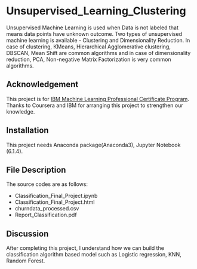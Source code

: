 # Unsupervised_Learning_Clustering

Unsupervised Machine Learning is used when Data is not labeled that means data points have unknown outcome. Two types of unsupervised machine learning is available - Clustering and Dimensionality Reduction. In case of clustering, KMeans, Hierarchical Agglomerative clustering, DBSCAN, Mean Shift are common algorithms and in case of dimensionality reduction, PCA, Non-negative Matrix Factorization is very common algorithms.



## Acknowledgement
This project is for [IBM Machine Learning Professional Certificate Program](https://www.coursera.org/professional-certificates/ibm-machine-learning?).
Thanks to Coursera and IBM for arranging this project to strengthen our knowledge. 
## Installation
This project needs Anaconda package(Anaconda3), Jupyter Notebook (6.1.4).

## File Description
The source codes are as follows:
- Classification_Final_Project.ipynb
- Classification_Final_Project.html
- churndata_processed.csv
- Report_Classification.pdf

## Discussion
After completing this project, I understand how we can build the classification algorithm based model such as Logistic regression, KNN, Random Forest.
